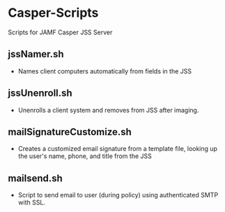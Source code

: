 # Casper-Scripts  
Scripts for JAMF Casper JSS Server

## jssNamer.sh
- Names client computers automatically from fields in the JSS

## jssUnenroll.sh
- Unenrolls a client system and removes from JSS after imaging.

## mailSignatureCustomize.sh
- Creates a customized email signature from a template file, looking up the user's name, phone, and title from the JSS

## mailsend.sh
- Script to send email to user (during policy) using authenticated SMTP with SSL.
